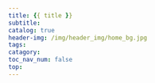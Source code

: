 ```yaml
---
title: {{ title }}
subtitle:
catalog: true
header-img: /img/header_img/home_bg.jpg
tags:
catagory:
toc_nav_num: false
top:
---
```


